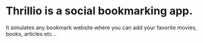 # Thrillio is a social bookmarking app.
It simulates any bookmark website where you can add your favorite movies, books, articles etc...
